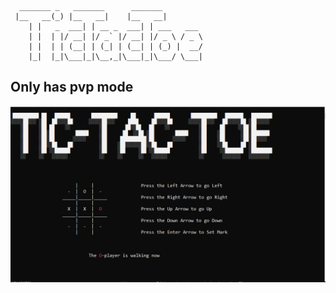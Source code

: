 ```
  _______ _   _______      _______         
 |__   __(_) |__   __|    |__   __|        
    | |   _  ___| | __ _  ___| | ___   ___ 
    | |  | |/ __| |/ _` |/ __| |/ _ \ / _ \
    | |  | | (__| | (_| | (__| | (_) |  __/
    |_|  |_|\___|_|\__,_|\___|_|\___/ \___|
```
                                           
## Only has pvp mode 

![Preview](preview/preview.PNG)